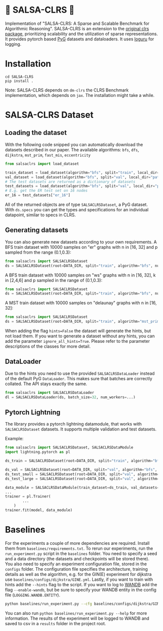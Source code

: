 # 💃 SALSA-CLRS 💃

Implementation of "SALSA-CLRS: A Sparse and Scalable Benchmark for Algorithmic Reasoning". SALSA-CLRS is an extension to the [original clrs package](https://github.com/deepmind/clrs), prioritizing scalability and the utilization of sparse representations. It provides pytorch based [PyG](https://www.pyg.org) datasets and dataloaders. It uses [loguru](https://loguru.readthedocs.io) for logging.

# Installation
```
cd SALSA-CLRS
pip install . 
```
Note: SALSA-CLRS depends on `dm-clrs` the CLRS Benchmark implementation, which depends on `jax`. The installation might take a while.

# SALSA-CLRS Dataset

## Loading the dataset
With the following code snipped you can automatically download the datasets described in our paper.
The available algorithms: `bfs`, `dfs`, `dijkstra`, `mst_prim`, `fast_mis`, `eccentricity`

```python
from salsaclrs import load_dataset

train_dataset = load_dataset(algorithm="bfs", split="train", local_dir="path/to/local/data/store")
val_dataset = load_dataset(algorithm="bfs", split="val", local_dir="path/to/local/data/store")
# The test datasets are returned as a dictionary of datasets
test_datasets = load_dataset(algorithm="bfs", split="val", local_dir="path/to/local/data/store")
# E.g. get the ER test set on 16 nodes
er_16 = test_datasets["er_16"]
```
All of the returned objects are of type `SALSACLRSDataset`, a PyG dataset. With `ds.specs` you can get the types and specifications for an individual datapoint, similar to specs in CLRS. 

## Generating datasets

You can also generate new datasets according to your own requirements. A BFS train dataset with 10000 samples on "er" graphs with n in [16, 32] and p sampled from the range (0.1,0.3):
```python
from salsaclrs import SALSACLRSDataset
ds = SALSACLRSDataset(root=DATA_DIR, split="train", algorithm="bfs", num_samples=10000, graph_generator="er", graph_generator_kwargs={"n": [16, 32], "p_range": (0.1, 0.3)}, hints=True)
```

A BFS train dataset with 10000 samples on "ws" graphs with n in [16, 32], k in [2,4,6] and p sampled in the range of (0.1,0.3):
```python
from salsaclrs import SALSACLRSDataset
ds = SALSACLRSDataset(root=DATA_DIR, split="train", algorithm="bfs", num_samples=10000, graph_generator="ws", graph_generator_kwargs={"n": [16, 32], "k": [2,4,6], "p_range": (0.1, 0.3)}, hints=True)
```


A MST train dataset with 10000 samples on "delaunay" graphs with n in [16, 32]:
```python
from salsaclrs import SALSACLRSDataset
ds = SALSACLRSDataset(root=DATA_DIR, split="train", algorithm="mst_prim", num_samples=10000, graph_generator="delaunay", graph_generator_kwargs={"n": [16, 32]}, hints=True)
```

When adding the flag `hints=False` the dataset will generate the hints, but not load them. If you want to generate a dataset without any hints, you can add the parameter `ignore_all_hints=True`. Please refer to the parameter descriptions of the classes for more detail.

## DataLoader

Due to the hints you need to use the provided `SALSACLRSDataLoader` instead of the default PyG `DataLoader`. This makes sure that batches are correctly collated. The API stays exactly the same.
```python
from salsaclrs import SALSACLRSDataLoader
dl = SALSACLRSDataLoader(ds, batch_size=32, num_workers=...)
```

## Pytorch Lightning

The library provides a pytorch lightning datamodule, that works with `SALSACLRSDataset` datasets. It supports multiple validation and test datasets.

Example:
```python
from salsaclrs import SALSACLRSDataset, SALSACLRSDataModule
import lightning.pytorch as pl

ds_train = SALSACLRSDataset(root=DATA_DIR, split="train", algorithm="bfs", num_samples=10000, graph_generator="er", ignore_all_hints=False, hints=True, graph_generator_kwargs={"n": [16,32], "p": [0.1, 0.2,0.3]})

ds_val = SALSACLRSDataset(root=DATA_DIR, split="val", algorithm="bfs", num_samples=100, graph_generator="er", ignore_all_hints=False, hints=True,graph_generator_kwargs={"n": [32], "p": [0.1, 0.2,0.3]})
ds_test_small = SALSACLRSDataset(root=DATA_DIR, split="val", algorithm="bfs", num_samples=100, graph_generator="er", ignore_all_hints=False, hints=True, graph_generator_kwargs={"n": [32], "p": [0.1, 0.2,0.3]})
ds_test_large = SALSACLRSDataset(root=DATA_DIR, split="val", algorithm="bfs", num_samples=100, graph_generator="er", ignore_all_hints=False, hints=True, graph_generator_kwargs={"n": [128], "p": [0.1, 0.2,0.3]})

data_module = SALSACLRSDataModule(train_dataset=ds_train, val_datasets=[ds_val], test_datasets=[ds_test_small, ds_test_large])
...
trainer = pl.Trainer(
        ...
    )
trainer.fit(model, data_module)
```


# Baselines

For the experiments a couple of more dependencies are required. Install them from `baselines/requirements.txt`. To rerun our experiments, run the `run_experiment.py` script in the `baselines` folder. You need to specify a seed and a data directory (the datasets and checkpoints will be stored there). You also need to specify an experiment configuration file, stored in the `configs` folder. The configuration file specifies the architecture, training details as well as the algorithm, e.g. for the GIN(E) experiment for dijkstra use `baselines/configs/dijkstra/GINE.yml`. Lastly, if you want to train with hints add the `--hints` flag to the script. If you want to log to [WANDB](https://wandb.ai) add the flag `--enable-wandb`, but be sure to specify your WANDB entity in the config file (`LOGGING.WANDB.ENTITY`). 
```bash
python baselines/run_experiment.py --cfg baselines/configs/dijkstra/GINE.yml --seed 42 --data-dir path/to/data/store --enable-wandb --hints
```
You can also run `python baselines/run_experiment.py --help` for more information. The results of the experiment will be logged to WANDB and saved to csv in a `results` folder in the project root.
